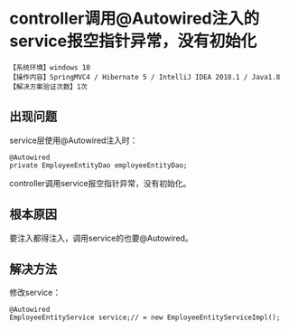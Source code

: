# controller调用@Autowired注入的service报空指针异常，没有初始化
`【系统环境】windows 10`  
`【操作内容】SpringMVC4 / Hibernate 5 / IntelliJ IDEA 2018.1 / Java1.8`  
`【解决方案验证次数】1次`  
## <i class="fa fa-question-circle"></i> 出现问题
service层使用@Autowired注入时：
```
@Autowired
private EmployeeEntityDao employeeEntityDao;
```
controller调用service报空指针异常，没有初始化。
## <i class="fa fa-bullseye"></i> 根本原因
要注入都得注入，调用service的也要@Autowired。
## <i class="fa fa-check-circle"></i> 解决方法
修改service：
```
@Autowired
EmployeeEntityService service;// = new EmployeeEntityServiceImpl();
```
